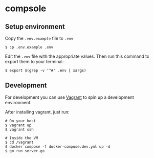 # compsole

## Setup environment

Copy the `.env.example` file to `.env`

```shell
$ cp .env.example .env
```

Edit the `.env` file with the appropriate values. Then run this command to export them to your terminal:

```shell
$ export $(grep -v '^#' .env | xargs)
```

## Development

For development you can use [Vagrant](https://www.vagrantup.com/) to spin up a development environment.

After installing vagrant, just run:

```shell
# On your host
$ vagrant up
$ vagrant ssh

# Inside the VM
$ cd /vagrant
$ docker compose -f docker-compose.dev.yml up -d
$ go run server.go
```
